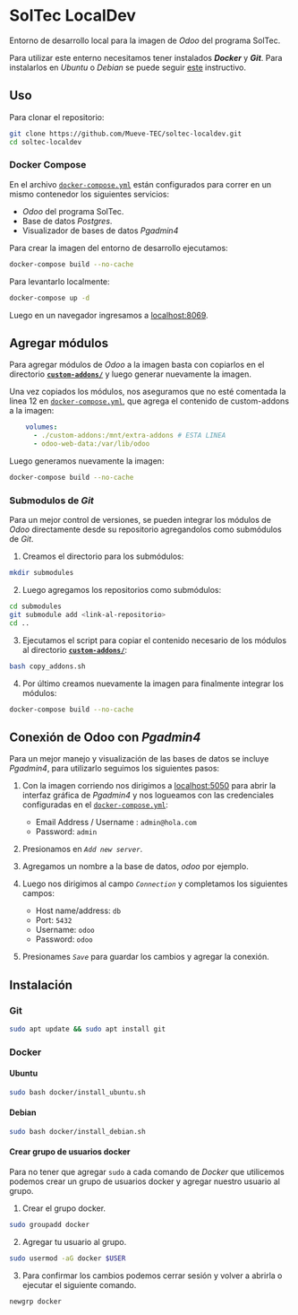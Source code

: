 # SolTec LocalDev

Entorno de desarrollo local para la imagen de *Odoo* del programa SolTec.

Para utilizar este enterno necesitamos tener instalados ***Docker*** y ***Git***. Para instalarlos en *Ubuntu* o *Debian* se puede seguir [este](#instalación) instructivo.

## Uso

Para clonar el repositorio:

```bash
git clone https://github.com/Mueve-TEC/soltec-localdev.git
cd soltec-localdev
```

### Docker Compose

En el archivo [`docker-compose.yml`](/docker-compose.yml) están configurados para correr en un mismo contenedor los siguientes servicios:

- *Odoo* del programa SolTec.
- Base de datos *Postgres*.
- Visualizador de bases de datos *Pgadmin4*

Para crear la imagen del entorno de desarrollo ejecutamos:

```bash
docker-compose build --no-cache
```

Para levantarlo localmente:

```bash
docker-compose up -d
```

Luego en un navegador ingresamos a [localhost:8069](http://localhost:8069).

## Agregar módulos

Para agregar módulos de *Odoo* a la imagen basta con copiarlos en el directorio [**`custom-addons/`**](/custom-addons/) y luego generar nuevamente la imagen.

Una vez copiados los módulos, nos aseguramos que no esté comentada la linea 12  en [`docker-compose.yml`](/docker-compose.yml), que agrega el contenido de custom-addons a la imagen:

```yml
    volumes:
      - ./custom-addons:/mnt/extra-addons # ESTA LINEA
      - odoo-web-data:/var/lib/odoo
```

Luego generamos nuevamente la imagen:

```bash
docker-compose build --no-cache
```

### Submodulos de *Git*

Para un mejor control de versiones, se pueden integrar los módulos de *Odoo* directamente desde su repositorio agregandolos como submódulos de *Git*.

1. Creamos el directorio para los submódulos:

```bash
mkdir submodules
```

2. Luego agregamos los repositorios como submódulos:

```bash
cd submodules
git submodule add <link-al-repositorio>
cd ..
```

3. Ejecutamos el script para copiar el contenido necesario de los módulos al directorio [**`custom-addons/`**](/custom-addons/):

```bash
bash copy_addons.sh
```

4. Por último creamos nuevamente la imagen para finalmente integrar los módulos:

```bash
docker-compose build --no-cache
```

## Conexión de Odoo con _Pgadmin4_

Para un mejor manejo y visualización de las bases de datos se incluye _Pgadmin4_, para utilizarlo seguimos los siguientes pasos:

1. Con la imagen corriendo nos dirigimos a [localhost:5050](http://localhost:5050) para abrir la interfaz gráfica de _Pgadmin4_ y nos logueamos con las credenciales configuradas en el [`docker-compose.yml`](/docker-compose.yml):

    - Email Address / Username : `admin@hola.com`
    - Password: `admin`

2. Presionamos en _`Add new server`_.

3. Agregamos un nombre a la base de datos, _odoo_ por ejemplo.

4. Luego nos dirigimos al campo _`Connection`_ y completamos los siguientes campos:

    -  Host name/address: `db`
    -  Port: `5432`
    -  Username: `odoo`
    -  Password: `odoo`

5. Presionames _`Save`_ para guardar los cambios y agregar la conexión.

## Instalación

### Git

```bash
sudo apt update && sudo apt install git
```

### Docker

#### Ubuntu

```bash
sudo bash docker/install_ubuntu.sh
```

#### Debian

```bash
sudo bash docker/install_debian.sh
```

#### Crear grupo de usuarios docker

 Para no tener que agregar `sudo` a cada comando de *Docker* que utilicemos podemos crear un grupo de usuarios docker y agregar nuestro usuario al grupo.

1. Crear el grupo docker.

```bash
sudo groupadd docker
```

2. Agregar tu usuario al grupo.

```bash
sudo usermod -aG docker $USER
```

3. Para confirmar los cambios podemos cerrar sesión y volver a abrirla o ejecutar el siguiente comando.

```bash
newgrp docker
```

